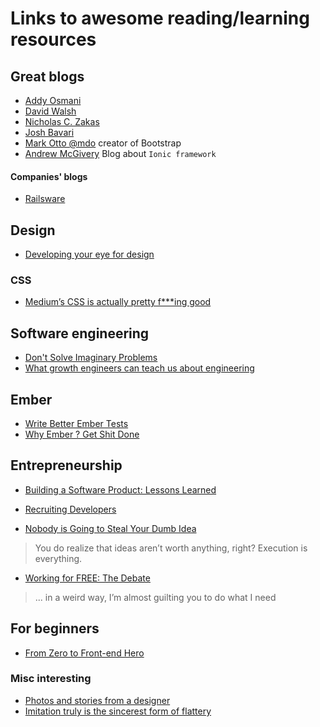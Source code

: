 # Links to awesome reading/learning resources

## Great blogs

- [Addy Osmani](https://addyosmani.com/blog/)
- [David Walsh](https://davidwalsh.name/)
- [Nicholas C. Zakas](https://www.nczonline.net/)
- [Josh Bavari](http://jbavari.github.io/)
- [Mark Otto @mdo](http://markdotto.com/) creator of Bootstrap
- [Andrew McGivery](http://mcgivery.com/) Blog about `Ionic framework`

#### Companies' blogs
- [Railsware](http://railsware.com/blog/)

## Design
- [Developing your eye for design](https://medium.com/@JonathanZWhite/developing-your-eye-for-design-cce944bbeae4#.ydt6akf0u)

### CSS
- [Medium’s CSS is actually pretty f***ing good](https://medium.com/@fat/mediums-css-is-actually-pretty-fucking-good-b8e2a6c78b06#.uxiui4b96)

## Software engineering
- [Don't Solve Imaginary Problems](https://www.nczonline.net/newsletter/archive/f0e1d724dd/)
- [What growth engineers can teach us about engineering](https://medium.freecodecamp.com/what-growth-engineers-can-teach-us-about-engineering-f8bd38516e3e#.nlj0y8ige)

## Ember
- [Write Better Ember Tests](https://medium.com/@jonpitch/write-better-ember-tests-d2e22fb76bf2#.vw094zchz)
- [Why Ember ? Get Shit Done](https://emberway.io/ember-get-shit-done-36383c2ccc53#.f432kt8ad)

## Entrepreneurship
- [Building a Software Product: Lessons Learned](https://medium.com/@jonpitch/building-a-software-product-colon-lessons-learned-2d4e61cea6ea#.j94hdwqyj)
- [Recruiting Developers](https://medium.com/@jonpitch/recruiting-developers-b8114cec6c54#.oc0ao2r7x)

- [Nobody is Going to Steal Your Dumb Idea](https://medium.com/@jonpitch/nobody-is-going-to-steal-your-dumb-idea-3e85c8d66e44#.ohpgxwx01)
> You do realize that ideas aren’t worth anything, right? Execution is everything.

- [Working for FREE: The Debate](http://www.garyvaynerchuk.com/working-for-free-the-debate/)
> ... in a weird way, I’m almost guilting you to do what I need

## For beginners
- [From Zero to Front-end Hero](https://medium.freecodecamp.com/from-zero-to-front-end-hero-part-1-7d4f7f0bff02#.ntk6n3au9)


### Misc interesting
- [Photos and stories from a designer](https://medium.freecodecamp.com/photos-and-stories-from-a-designer-5ee97750ae5#.h0peaixjo)
- [Imitation truly is the sincerest form of flattery](http://www.adhamdannaway.com/blog/web-design/imitation-truly-is-the-sincerest-form-of-flattery)
